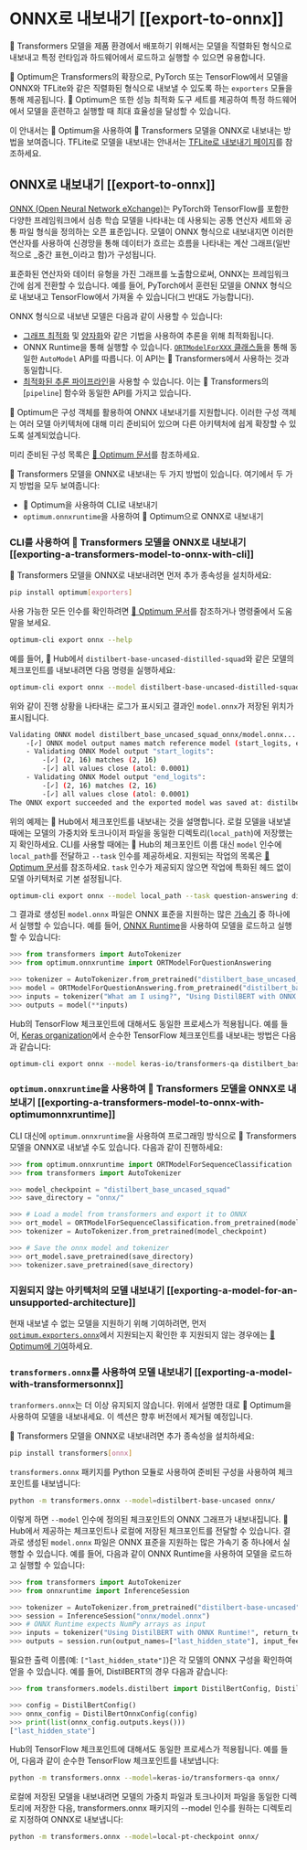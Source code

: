 <!--Copyright 2020 The HuggingFace Team. All rights reserved.

Licensed under the Apache License, Version 2.0 (the "License"); you may not use this file except in compliance with
the License. You may obtain a copy of the License at

http://www.apache.org/licenses/LICENSE-2.0

Unless required by applicable law or agreed to in writing, software distributed under the License is distributed on
an "AS IS" BASIS, WITHOUT WARRANTIES OR CONDITIONS OF ANY KIND, either express or implied. See the License for the
specific language governing permissions and limitations under the License.

⚠️ Note that this file is in Markdown but contain specific syntax for our doc-builder (similar to MDX) that may not be
rendered properly in your Markdown viewer.

-->

# ONNX로 내보내기 [[export-to-onnx]]

🤗 Transformers 모델을 제품 환경에서 배포하기 위해서는 모델을 직렬화된 형식으로 내보내고 특정 런타임과 하드웨어에서 로드하고 실행할 수 있으면 유용합니다.

🤗 Optimum은 Transformers의 확장으로, PyTorch 또는 TensorFlow에서 모델을 ONNX와 TFLite와 같은 직렬화된 형식으로 내보낼 수 있도록 하는 `exporters` 모듈을 통해 제공됩니다. 🤗 Optimum은 또한 성능 최적화 도구 세트를 제공하여 특정 하드웨어에서 모델을 훈련하고 실행할 때 최대 효율성을 달성할 수 있습니다.

이 안내서는 🤗 Optimum을 사용하여 🤗 Transformers 모델을 ONNX로 내보내는 방법을 보여줍니다. TFLite로 모델을 내보내는 안내서는 [TFLite로 내보내기 페이지](tflite)를 참조하세요.

## ONNX로 내보내기 [[export-to-onnx]]

[ONNX (Open Neural Network eXchange)](http://onnx.ai)는 PyTorch와 TensorFlow를 포함한 다양한 프레임워크에서 심층 학습 모델을 나타내는 데 사용되는 공통 연산자 세트와 공통 파일 형식을 정의하는 오픈 표준입니다. 모델이 ONNX 형식으로 내보내지면 이러한 연산자를 사용하여 신경망을 통해 데이터가 흐르는 흐름을 나타내는 계산 그래프(일반적으로 _중간 표현_이라고 함)가 구성됩니다.

표준화된 연산자와 데이터 유형을 가진 그래프를 노출함으로써, ONNX는 프레임워크 간에 쉽게 전환할 수 있습니다. 예를 들어, PyTorch에서 훈련된 모델을 ONNX 형식으로 내보내고 TensorFlow에서 가져올 수 있습니다(그 반대도 가능합니다).

ONNX 형식으로 내보낸 모델은 다음과 같이 사용할 수 있습니다:
- [그래프 최적화](https://huggingface.co/docs/optimum/onnxruntime/usage_guides/optimization) 및 [양자화](https://huggingface.co/docs/optimum/onnxruntime/usage_guides/quantization)와 같은 기법을 사용하여 추론을 위해 최적화됩니다.
- ONNX Runtime을 통해 실행할 수 있습니다. [`ORTModelForXXX` 클래스들](https://huggingface.co/docs/optimum/onnxruntime/package_reference/modeling_ort)을 통해 동일한 `AutoModel` API를 따릅니다. 이 API는 🤗 Transformers에서 사용하는 것과 동일합니다.
- [최적화된 추론 파이프라인](https://huggingface.co/docs/optimum/main/en/onnxruntime/usage_guides/pipelines)을 사용할 수 있습니다. 이는 🤗 Transformers의 [`pipeline`] 함수와 동일한 API를 가지고 있습니다.

🤗 Optimum은 구성 객체를 활용하여 ONNX 내보내기를 지원합니다. 이러한 구성 객체는 여러 모델 아키텍처에 대해 미리 준비되어 있으며 다른 아키텍처에 쉽게 확장할 수 있도록 설계되었습니다.

미리 준비된 구성 목록은 [🤗 Optimum 문서](https://huggingface.co/docs/optimum/exporters/onnx/overview)를 참조하세요.

🤗 Transformers 모델을 ONNX로 내보내는 두 가지 방법이 있습니다. 여기에서 두 가지 방법을 모두 보여줍니다:

- 🤗 Optimum을 사용하여 CLI로 내보내기
- `optimum.onnxruntime`을 사용하여 🤗 Optimum으로 ONNX로 내보내기

### CLI를 사용하여 🤗 Transformers 모델을 ONNX로 내보내기 [[exporting-a-transformers-model-to-onnx-with-cli]]

🤗 Transformers 모델을 ONNX로 내보내려면 먼저 추가 종속성을 설치하세요:

```bash
pip install optimum[exporters]
```

사용 가능한 모든 인수를 확인하려면 [🤗 Optimum 문서](https://huggingface.co/docs/optimum/exporters/onnx/usage_guides/export_a_model#exporting-a-model-to-onnx-using-the-cli)를 참조하거나 명령줄에서 도움말을 보세요.

```bash
optimum-cli export onnx --help
```

예를 들어, 🤗 Hub에서 `distilbert-base-uncased-distilled-squad`와 같은 모델의 체크포인트를 내보내려면 다음 명령을 실행하세요:

```bash
optimum-cli export onnx --model distilbert-base-uncased-distilled-squad distilbert_base_uncased_squad_onnx/
```

위와 같이 진행 상황을 나타내는 로그가 표시되고 결과인 `model.onnx`가 저장된 위치가 표시됩니다.

```bash
Validating ONNX model distilbert_base_uncased_squad_onnx/model.onnx...
	-[✓] ONNX model output names match reference model (start_logits, end_logits)
	- Validating ONNX Model output "start_logits":
		-[✓] (2, 16) matches (2, 16)
		-[✓] all values close (atol: 0.0001)
	- Validating ONNX Model output "end_logits":
		-[✓] (2, 16) matches (2, 16)
		-[✓] all values close (atol: 0.0001)
The ONNX export succeeded and the exported model was saved at: distilbert_base_uncased_squad_onnx
```

위의 예제는 🤗 Hub에서 체크포인트를 내보내는 것을 설명합니다. 로컬 모델을 내보낼 때에는 모델의 가중치와 토크나이저 파일을 동일한 디렉토리(`local_path`)에 저장했는지 확인하세요. CLI를 사용할 때에는 🤗 Hub의 체크포인트 이름 대신 `model` 인수에 `local_path`를 전달하고 `--task` 인수를 제공하세요. 지원되는 작업의 목록은 [🤗 Optimum 문서](https://huggingface.co/docs/optimum/exporters/task_manager)를 참조하세요. `task` 인수가 제공되지 않으면 작업에 특화된 헤드 없이 모델 아키텍처로 기본 설정됩니다.

```bash
optimum-cli export onnx --model local_path --task question-answering distilbert_base_uncased_squad_onnx/
```

그 결과로 생성된 `model.onnx` 파일은 ONNX 표준을 지원하는 많은 [가속기](https://onnx.ai/supported-tools.html#deployModel) 중 하나에서 실행할 수 있습니다. 예를 들어, [ONNX Runtime](https://onnxruntime.ai/)을 사용하여 모델을 로드하고 실행할 수 있습니다:

```python
>>> from transformers import AutoTokenizer
>>> from optimum.onnxruntime import ORTModelForQuestionAnswering

>>> tokenizer = AutoTokenizer.from_pretrained("distilbert_base_uncased_squad_onnx")
>>> model = ORTModelForQuestionAnswering.from_pretrained("distilbert_base_uncased_squad_onnx")
>>> inputs = tokenizer("What am I using?", "Using DistilBERT with ONNX Runtime!", return_tensors="pt")
>>> outputs = model(**inputs)
```

Hub의 TensorFlow 체크포인트에 대해서도 동일한 프로세스가 적용됩니다. 예를 들어, [Keras organization](https://huggingface.co/keras-io)에서 순수한 TensorFlow 체크포인트를 내보내는 방법은 다음과 같습니다:

```bash
optimum-cli export onnx --model keras-io/transformers-qa distilbert_base_cased_squad_onnx/
```

### `optimum.onnxruntime`을 사용하여 🤗 Transformers 모델을 ONNX로 내보내기 [[exporting-a-transformers-model-to-onnx-with-optimumonnxruntime]]

CLI 대신에 `optimum.onnxruntime`을 사용하여 프로그래밍 방식으로 🤗 Transformers 모델을 ONNX로 내보낼 수도 있습니다. 다음과 같이 진행하세요:

```python
>>> from optimum.onnxruntime import ORTModelForSequenceClassification
>>> from transformers import AutoTokenizer

>>> model_checkpoint = "distilbert_base_uncased_squad"
>>> save_directory = "onnx/"

>>> # Load a model from transformers and export it to ONNX
>>> ort_model = ORTModelForSequenceClassification.from_pretrained(model_checkpoint, export=True)
>>> tokenizer = AutoTokenizer.from_pretrained(model_checkpoint)

>>> # Save the onnx model and tokenizer
>>> ort_model.save_pretrained(save_directory)
>>> tokenizer.save_pretrained(save_directory)
```

### 지원되지 않는 아키텍처의 모델 내보내기 [[exporting-a-model-for-an-unsupported-architecture]]

현재 내보낼 수 없는 모델을 지원하기 위해 기여하려면, 먼저 [`optimum.exporters.onnx`](https://huggingface.co/docs/optimum/exporters/onnx/overview)에서 지원되는지 확인한 후 지원되지 않는 경우에는 [🤗 Optimum에 기여](https://huggingface.co/docs/optimum/exporters/onnx/usage_guides/contribute)하세요.

### `transformers.onnx`를 사용하여 모델 내보내기 [[exporting-a-model-with-transformersonnx]]

<Tip warning={true}>

`tranformers.onnx`는 더 이상 유지되지 않습니다. 위에서 설명한 대로 🤗 Optimum을 사용하여 모델을 내보내세요. 이 섹션은 향후 버전에서 제거될 예정입니다.

</Tip>

🤗 Transformers 모델을 ONNX로 내보내려면 추가 종속성을 설치하세요:

```bash
pip install transformers[onnx]
```

`transformers.onnx` 패키지를 Python 모듈로 사용하여 준비된 구성을 사용하여 체크포인트를 내보냅니다:

```bash
python -m transformers.onnx --model=distilbert-base-uncased onnx/
```

이렇게 하면 `--model` 인수에 정의된 체크포인트의 ONNX 그래프가 내보내집니다. 🤗 Hub에서 제공하는 체크포인트나 로컬에 저장된 체크포인트를 전달할 수 있습니다. 결과로 생성된 `model.onnx` 파일은 ONNX 표준을 지원하는 많은 가속기 중 하나에서 실행할 수 있습니다. 예를 들어, 다음과 같이 ONNX Runtime을 사용하여 모델을 로드하고 실행할 수 있습니다:

```python
>>> from transformers import AutoTokenizer
>>> from onnxruntime import InferenceSession

>>> tokenizer = AutoTokenizer.from_pretrained("distilbert-base-uncased")
>>> session = InferenceSession("onnx/model.onnx")
>>> # ONNX Runtime expects NumPy arrays as input
>>> inputs = tokenizer("Using DistilBERT with ONNX Runtime!", return_tensors="np")
>>> outputs = session.run(output_names=["last_hidden_state"], input_feed=dict(inputs))
```

필요한 출력 이름(예: `["last_hidden_state"]`)은 각 모델의 ONNX 구성을 확인하여 얻을 수 있습니다. 예를 들어, DistilBERT의 경우 다음과 같습니다:

```python
>>> from transformers.models.distilbert import DistilBertConfig, DistilBertOnnxConfig

>>> config = DistilBertConfig()
>>> onnx_config = DistilBertOnnxConfig(config)
>>> print(list(onnx_config.outputs.keys()))
["last_hidden_state"]
```

Hub의 TensorFlow 체크포인트에 대해서도 동일한 프로세스가 적용됩니다. 예를 들어, 다음과 같이 순수한 TensorFlow 체크포인트를 내보냅니다:

```bash
python -m transformers.onnx --model=keras-io/transformers-qa onnx/
```

로컬에 저장된 모델을 내보내려면 모델의 가중치 파일과 토크나이저 파일을 동일한 디렉토리에 저장한 다음, transformers.onnx 패키지의 --model 인수를 원하는 디렉토리로 지정하여 ONNX로 내보냅니다:

```bash
python -m transformers.onnx --model=local-pt-checkpoint onnx/
```